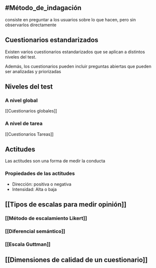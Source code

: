 ## #Método_de_indagación

consiste en preguntar a los usuarios sobre lo que hacen, pero sin observarlos directamente


## Cuestionarios estandarizados

Existen varios cuestionarios estandarizados que se aplican a distintos niveles del test. 

Además, los cuestionarios pueden incluir preguntas abiertas que pueden ser analizadas y priorizadas

## Niveles del test
### A nivel global
[[Cuestionarios globales]]
### A nivel de tarea

[[Cuestionarios Tareas]]

## Actitudes

Las actitudes son una forma de medir la conducta

### Propiedades de las actitudes
- Dirección: positiva o negativa
- Intensidad: Alta o baja

## [[Tipos de escalas para medir opinión]]

### [[Método de escalamiento Likert]]

### [[Diferencial semántico]]

### [[Escala Guttman]]


## [[Dimensiones de calidad de un cuestionario]]
